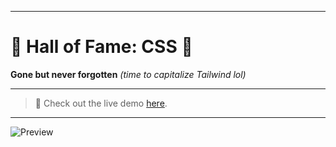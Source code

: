 
---

# 🔰 Hall of Fame: CSS 🌿

**Gone but never forgotten** *(time to capitalize Tailwind lol)*

---

> 🚨 Check out the live demo [here](https://hall-of-fame-css.pages.dev/).

---

![Preview](https://i.imgur.com/UtgiFYT.png)
